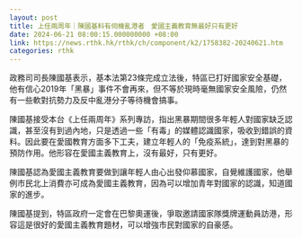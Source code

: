 ```yaml
---
layout: post
title: 上任兩周年｜陳國基料有伺機亂港者　愛國主義教育無最好只有更好
date: 2024-06-21 08:00:15.000000000 +08:00
link: https://news.rthk.hk/rthk/ch/component/k2/1758382-20240621.htm
categories: rthk
---
```


政務司司長陳國基表示，基本法第23條完成立法後，特區已打好國家安全基礎，他有信心2019年「黑暴」事件不會再來，但不等於現時毫無國家安全風險，仍然有一些軟對抗勢力及反中亂港分子等待機會搞事。

陳國基接受本台《上任兩周年》系列專訪，指出黑暴期間很多年輕人對國家缺乏認識，甚至沒有到過內地，只是透過一些「有毒」的媒體認識國家，吸收到錯誤的資料。因此要在愛國教育方面多下工夫，建立年輕人的「免疫系統」，達到對黑暴的預防作用。他形容在愛國主義教育上，沒有最好，只有更好。

陳國基認為愛國主義教育要做到讓年輕人由心出發仰慕國家，自覺維護國家，他舉例市民北上消費亦可成為愛國主義教育，因為可以增加青年對國家的認識，知道國家的進步。

陳國基提到，特區政府一定會在巴黎奧運後，爭取邀請國家隊獎牌運動員訪港，形容這是很好的愛國主義教育題材，可以增強市民對國家的自豪感。
